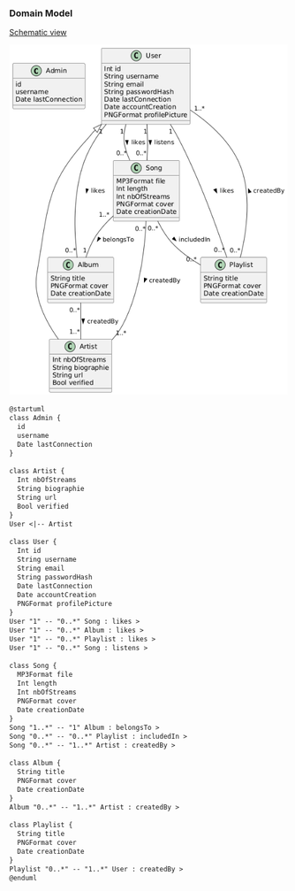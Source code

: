 ### Domain Model

[Schematic view](https://www.plantuml.com/plantuml/png/dLBToXCn4BtVfmXxARHOl2jI-YDgBzI5wWDaasaxc9-IJ9HIVNTdkma1knJzRahczCoSSsPs7Ka6IjOqoiWOnKPRTEBM286QVrA4uAG5VhwJ188vjFFEWIBqhldTbBP06EdUjtSaNF_bUA00qaP6-8Nk97hqfo0lPuIAfM2us7fln0y8U4JGFFGRgugtlsQpFBUetF6YWRgEgJOB0bQYgUM5st_we3_AU9xEKb2fb4-ETcm-mztd3-zzi9B49VWZ6kXGKGfGZBQBLh3LzlLy_geL1yzoIs7mEqIncc9iJ9_iSqfdvDLmyAUiAXK977FocaPyMDEdxarsFjZEUpFWJdIUF5HDgZoVewn4vLrmCOGUnhCJjZ2QMTH8FHZ-CtxrOZNIijF9PEYKIHhqtZsoy_ZyMIr72w2trvforBpL6nEIWNzECRR_ZsBr_cBHCk5HTpZlNwfhS3fPq_m1)

![](domain_model.png)

```
@startuml
class Admin {
  id
  username
  Date lastConnection
}

class Artist {
  Int nbOfStreams
  String biographie
  String url
  Bool verified
}
User <|-- Artist

class User {
  Int id
  String username
  String email
  String passwordHash
  Date lastConnection
  Date accountCreation
  PNGFormat profilePicture
}
User "1" -- "0..*" Song : likes >
User "1" -- "0..*" Album : likes >
User "1" -- "0..*" Playlist : likes >
User "1" -- "0..*" Song : listens >

class Song {
  MP3Format file
  Int length
  Int nbOfStreams
  PNGFormat cover
  Date creationDate
}
Song "1..*" -- "1" Album : belongsTo >
Song "0..*" -- "0..*" Playlist : includedIn >
Song "0..*" -- "1..*" Artist : createdBy >

class Album {
  String title
  PNGFormat cover
  Date creationDate
}
Album "0..*" -- "1..*" Artist : createdBy >

class Playlist {
  String title
  PNGFormat cover
  Date creationDate
}
Playlist "0..*" -- "1..*" User : createdBy >
@enduml
```

